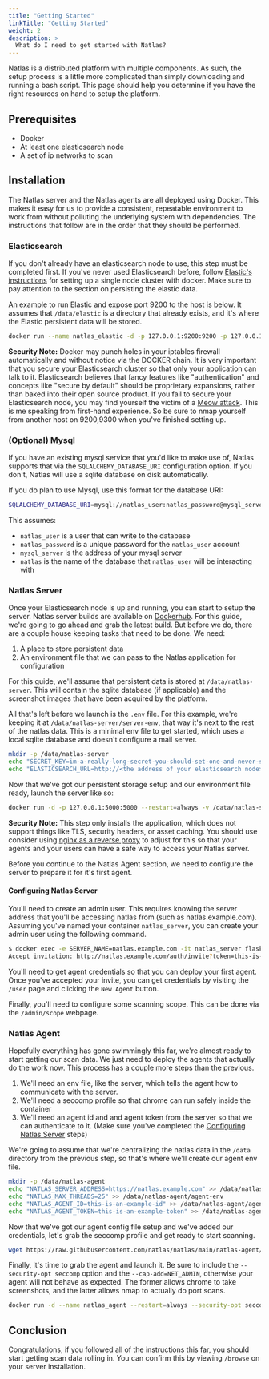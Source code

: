 ```yaml
---
title: "Getting Started"
linkTitle: "Getting Started"
weight: 2
description: >
  What do I need to get started with Natlas?
---
```


Natlas is a distributed platform with multiple components. As such, the setup process is a little more complicated than simply downloading and running a bash script. This page should help you determine if you have the right resources on hand to setup the platform.

## Prerequisites

* Docker
* At least one elasticsearch node
* A set of ip networks to scan

## Installation

The Natlas server and the Natlas agents are all deployed using Docker. This makes it easy for us to provide a consistent, repeatable environment to work from without polluting the underlying system with dependencies. The instructions that follow are in the order that they should be performed.

### Elasticsearch

If you don't already have an elasticsearch node to use, this step must be completed first. If you've never used Elasticsearch before, follow [Elastic's instructions] for setting up a single node cluster with docker. Make sure to pay attention to the section on persisting the elastic data.

An example to run Elastic and expose port 9200 to the host is below. It assumes that `/data/elastic` is a directory that already exists, and it's where the Elastic persistent data will be stored.

```bash
docker run --name natlas_elastic -d -p 127.0.0.1:9200:9200 -p 127.0.0.1:9300:9300 -v /data/elastic:/usr/share/elasticsearch/data -e "discovery.type=single-node" docker.elastic.co/elasticsearch/elasticsearch:7.8.0
```

**Security Note:** Docker may punch holes in your iptables firewall automatically and without notice via the DOCKER chain. It is very important that you secure your Elasticsearch cluster so that only your application can talk to it. Elasticsearch believes that fancy features like "authentication" and concepts like "secure by default" should be proprietary expansions, rather than baked into their open source product. If you fail to secure your Elasticsearch node, you may find yourself the victim of a [Meow attack]. This is me speaking from first-hand experience. So be sure to nmap yourself from another host on 9200,9300 when you've finished setting up.

### (Optional) Mysql

If you have an existing mysql service that you'd like to make use of, Natlas supports that via the `SQLALCHEMY_DATABASE_URI` configuration option. If you don't, Natlas will use a sqlite database on disk automatically.

If you do plan to use Mysql, use this format for the database URI:

```bash
SQLALCHEMY_DATABASE_URI=mysql://natlas_user:natlas_password@mysql_server/natlas
```

This assumes:

* `natlas_user` is a user that can write to the database
* `natlas_password` is a unique password for the `natlas_user` account
* `mysql_server` is the address of your mysql server
* `natlas` is the name of the database that `natlas_user` will be interacting with

### Natlas Server

Once your Elasticsearch node is up and running, you can start to setup the server. Natlas server builds are available on [Dockerhub](https://hub.docker.com/r/natlas/server). For this guide, we're going to go ahead and grab the latest build. But before we do, there are a couple house keeping tasks that need to be done. We need:

1. A place to store persistent data
1. An environment file that we can pass to the Natlas application for configuration

For this guide, we'll assume that persistent data is stored at `/data/natlas-server`. This will contain the sqlite database (if applicable) and the screenshot images that have been acquired by the platform.

All that's left before we launch is the `.env` file. For this example, we're keeping it at `/data/natlas-server/server-env`, that way it's next to the rest of the natlas data. This is a minimal env file to get started, which uses a local sqlite database and doesn't configure a mail server.

```bash
mkdir -p /data/natlas-server
echo "SECRET_KEY=im-a-really-long-secret-you-should-set-one-and-never-share-it" >> /data/natlas-server/server-env
echo "ELASTICSEARCH_URL=http://<the address of your elasticsearch node>" >> /data/natlas-server/server-env
```

Now that we've got our persistent storage setup and our environment file ready, launch the server like so:

```bash
docker run -d -p 127.0.0.1:5000:5000 --restart=always -v /data/natlas-server:/data:rw -v /data/natlas-server/server-env:/opt/natlas/natlas-server/.env:ro --name natlas_server natlas/server
```

**Security Note:** This step only installs the application, which does not support things like TLS, security headers, or asset caching. You should use consider using [nginx as a reverse proxy] to adjust for this so that your agents and your users can have a safe way to access your Natlas server.

Before you continue to the Natlas Agent section, we need to configure the server to prepare it for it's first agent.

#### Configuring Natlas Server

You'll need to create an admin user. This requires knowing the server address that you'll be accessing natlas from (such as natlas.example.com). Assuming you've named your container `natlas_server`, you can create your admin user using the following command.

```bash
$ docker exec -e SERVER_NAME=natlas.example.com -it natlas_server flask user new --admin
Accept invitation: http://natlas.example.com/auth/invite?token=this-is-an-invalid-example-token
```

You'll need to get agent credentials so that you can deploy your first agent. Once you've accepted your invite, you can get credentials by visiting the `/user` page and clicking the `New Agent` button.

Finally, you'll need to configure some scanning scope. This can be done via the `/admin/scope` webpage.

### Natlas Agent

Hopefully everything has gone swimmingly this far, we're almost ready to start getting our scan data. We just need to deploy the agents that actually do the work now. This process has a couple more steps than the previous.

1. We'll need an env file, like the server, which tells the agent how to communicate with the server.
1. We'll need a seccomp profile so that chrome can run safely inside the container
1. We'll need an agent id and and agent token from the server so that we can authenticate to it. (Make sure you've completed the [Configuring Natlas Server] steps)

We're going to assume that we're centralizing the natlas data in the `/data` directory from the previous step, so that's where we'll create our agent env file.

```bash
mkdir -p /data/natlas-agent
echo "NATLAS_SERVER_ADDRESS=https://natlas.example.com" >> /data/natlas-agent/agent-env
echo "NATLAS_MAX_THREADS=25" >> /data/natlas-agent/agent-env
echo "NATLAS_AGENT_ID=this-is-an-example-id" >> /data/natlas-agent/agent-env
echo "NATLAS_AGENT_TOKEN=this-is-an-example-token" >> /data/natlas-agent/agent-env
```

Now that we've got our agent config file setup and we've added our credentials, let's grab the seccomp profile and get ready to start scanning.

```bash
wget https://raw.githubusercontent.com/natlas/natlas/main/natlas-agent/chrome.json -O /data/natlas-agent/chrome.json
```

Finally, it's time to grab the agent and launch it. Be sure to include the `--security-opt seccomp` option and the `--cap-add=NET_ADMIN`, otherwise your agent will not behave as expected. The former allows chrome to take screenshots, and the latter allows nmap to actually do port scans.

```bash
docker run -d --name natlas_agent --restart=always --security-opt seccomp=/data/natlas-agent/chrome.json --cap-add=NET_ADMIN -v /data/natlas-agent/agent-env:/opt/natlas/natlas-agent/.env natlas/agent
```

## Conclusion

Congratulations, if you followed all of the instructions this far, you should start getting scan data rolling in. You can confirm this by viewing `/browse` on your server installation.

[Elastic's instructions]: https://www.elastic.co/guide/en/elasticsearch/reference/current/docker.html
[Meow attack]: https://www.bleepingcomputer.com/news/security/new-meow-attack-has-deleted-almost-4-000-unsecured-databases/
[Configuring Natlas Server]: #configuring-natlas-server
[nginx as a reverse proxy]: /docs/getting-started/nginx-as-a-reverse-proxy/
